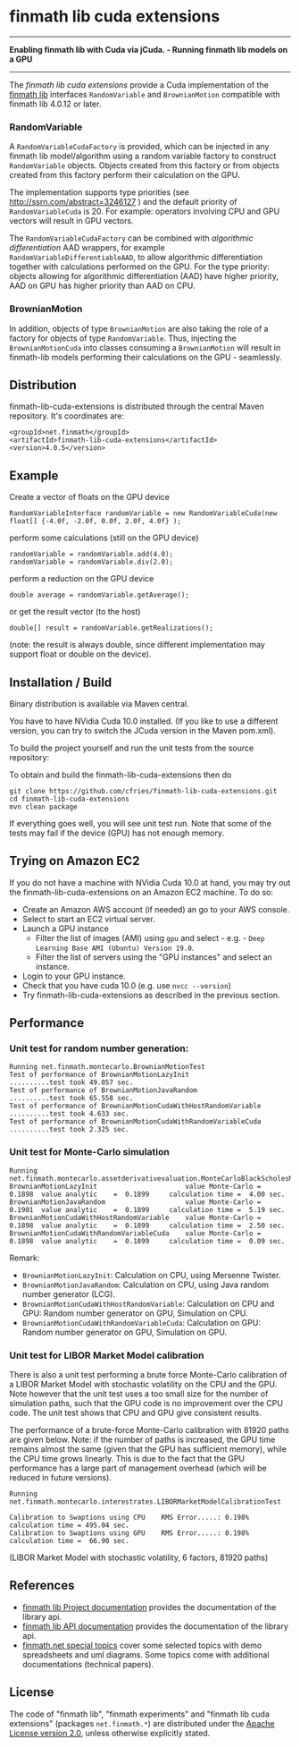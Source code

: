 # finmath lib cuda extensions

- - - -
**Enabling finmath lib with Cuda via jCuda. - Running finmath lib models on a GPU**
- - - -

The *finmath lib cuda extensions* provide a Cuda implementation of the [finmath lib](http://finmath.net/finmath-lib/) interfaces `RandomVariable` and `BrownianMotion` compatible with finmath lib 4.0.12 or later.

### RandomVariable ###

A `RandomVariableCudaFactory` is provided, which can be injected in any finmath lib model/algorithm using a random variable factory to construct `RandomVariable` objects. Objects created from this factory or from objects created from this factory perform their calculation on the GPU.

The implementation supports type priorities (see http://ssrn.com/abstract=3246127 ) and the default priority of `RandomVariableCuda` is 20. For example: operators involving CPU and GPU vectors will result in GPU vectors.

The `RandomVariableCudaFactory` can be combined with *algorithmic differentiation* AAD wrappers, for example `RandomVariableDifferentiableAAD`, to allow algorithmic differentiation together with calculations performed on the GPU. For the type priority: objects allowing for algorithmic differentiation (AAD) have higher priority, AAD on GPU has higher priority than AAD on CPU.

### BrownianMotion ###

In addition, objects of type `BrownianMotion` are also taking the role of a factory for objects of type `RandomVariable`. Thus, injecting the `BrownianMotionCuda` into classes consuming a `BrownianMotion` will result in finmath-lib models performing their calculations on the GPU - seamlessly.

## Distribution

finmath-lib-cuda-extensions is distributed through the central Maven repository. It's coordinates are:

    <groupId>net.finmath</groupId>
    <artifactId>finmath-lib-cuda-extensions</artifactId>
    <version>4.0.5</version>

## Example

Create a vector of floats on the GPU device
```
RandomVariableInterface randomVariable = new RandomVariableCuda(new float[] {-4.0f, -2.0f, 0.0f, 2.0f, 4.0f} );
```
perform some calculations (still on the GPU device)
```
randomVariable = randomVariable.add(4.0);
randomVariable = randomVariable.div(2.0);
```
perform a reduction on the GPU device
```
double average = randomVariable.getAverage();
```
or get the result vector (to the host)
```
double[] result = randomVariable.getRealizations();
```
(note: the result is always double, since different implementation may support float or double on the device).

## Installation / Build

Binary distribution is available via Maven central.

You have to have NVidia Cuda 10.0 installed. (If you like to use a different version, you can try to switch the JCuda version in the Maven pom.xml).

To build the project yourself and run the unit tests from the source repository:

To obtain and build the finmath-lib-cuda-extensions then do
```
git clone https://github.com/cfries/finmath-lib-cuda-extensions.git
cd finmath-lib-cuda-extensions
mvn clean package
```
If everything goes well, you will see unit test run. Note that some of the tests may fail if the device (GPU) has not enough memory. 

## Trying on Amazon EC2

If you do not have a machine with NVidia Cuda 10.0 at hand, you may try out the finmath-lib-cuda-extensions on an Amazon EC2 machine. To do so:

* Create an Amazon AWS account (if needed) an go to your AWS console.
* Select to start an EC2 virtual server.
* Launch a GPU instance
  - Filter the list of images (AMI) using `gpu` and select - e.g. - `Deep Learning Base AMI (Ubuntu) Version 19.0`.
  - Filter the list of servers using the "GPU instances" and select an instance.
* Login to your GPU instance.
* Check that you have cuda 10.0 (e.g. use `nvcc --version`)
* Try finmath-lib-cuda-extensions as described in the previous section.

## Performance

### Unit test for random number generation:

```
Running net.finmath.montecarlo.BrownianMotionTest
Test of performance of BrownianMotionLazyInit                  	..........test took 49.057 sec.
Test of performance of BrownianMotionJavaRandom                	..........test took 65.558 sec.
Test of performance of BrownianMotionCudaWithHostRandomVariable	..........test took 4.633 sec.
Test of performance of BrownianMotionCudaWithRandomVariableCuda	..........test took 2.325 sec.
```

### Unit test for Monte-Carlo simulation

```
Running net.finmath.montecarlo.assetderivativevaluation.MonteCarloBlackScholesModelTest
BrownianMotionLazyInit                      value Monte-Carlo =  0.1898	 value analytic    =  0.1899	 calculation time =  4.00 sec.
BrownianMotionJavaRandom                    value Monte-Carlo =  0.1901	 value analytic    =  0.1899	 calculation time =  5.19 sec.
BrownianMotionCudaWithHostRandomVariable    value Monte-Carlo =  0.1898	 value analytic    =  0.1899	 calculation time =  2.50 sec.
BrownianMotionCudaWithRandomVariableCuda    value Monte-Carlo =  0.1898	 value analytic    =  0.1899	 calculation time =  0.09 sec.
```

Remark:
* `BrownianMotionLazyInit`: Calculation on CPU, using Mersenne Twister.
* `BrownianMotionJavaRandom`: Calculation on CPU, using Java random number generator (LCG).
* `BrownianMotionCudaWithHostRandomVariable`: Calculation on CPU and GPU: Random number generator on GPU, Simulation on CPU.
* `BrownianMotionCudaWithRandomVariableCuda`: Calculation on GPU: Random number generator on GPU, Simulation on GPU.


### Unit test for LIBOR Market Model calibration

There is also a unit test performing a brute force Monte-Carlo calibration of a LIBOR Market Model with stochastic volatility on the CPU and the GPU. Note however that the unit test uses a too small size for the number of simulation paths, such that the GPU code is no improvement over the CPU code. The unit test shows that CPU and GPU give consistent results.

The performance of a brute-force Monte-Carlo calibration with 81920 paths are given below. Note: if the number of paths is increased, the GPU time remains almost the same (given that the GPU has sufficient memory), while the CPU time grows linearly. This is due to the fact that the GPU performance has a large part of management overhead (which will be reduced in future versions).

```
Running net.finmath.montecarlo.interestrates.LIBORMarketModelCalibrationTest

Calibration to Swaptions using CPU    RMS Error.....: 0.198%    calculation time = 495.04 sec.
Calibration to Swaptions using GPU    RMS Error.....: 0.198%    calculation time =  66.90 sec.

```
(LIBOR Market Model with stochastic volatility, 6 factors, 81920 paths)


## References

* [finmath lib Project documentation](http://finmath.net/finmath-lib/)
provides the documentation of the library api.
* [finmath lib API documentation](http://finmath.net/finmath-lib/apidocs/)
provides the documentation of the library api.
* [finmath.net special topics](http://www.finmath.net/topics)
cover some selected topics with demo spreadsheets and uml diagrams.
Some topics come with additional documentations (technical papers).

## License

The code of "finmath lib", "finmath experiments" and "finmath lib cuda extensions" (packages
`net.finmath.*`) are distributed under the [Apache License version
2.0](http://www.apache.org/licenses/LICENSE-2.0.html), unless otherwise explicitly stated.
